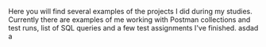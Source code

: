 Here you will find several examples of the projects I did during my studies.
Currently there are examples of me working with Postman collections and test runs, list of SQL queries and a few test assignments I've finished.
asdad a 